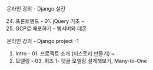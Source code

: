 온라인 강의 - Django 실전

24. 프론트엔드 - 01. jQuery 기초
~
30. GCP로 배포하기 - 웹서버와 데몬


온라인 강의 - Django project -1

01. Intro - 01. 프로젝트 소개 (티스토리 만들기)
~
06. 모델링 - 03. 퀴즈 1- 댓글 모델링 설계해보기, Many-to-One